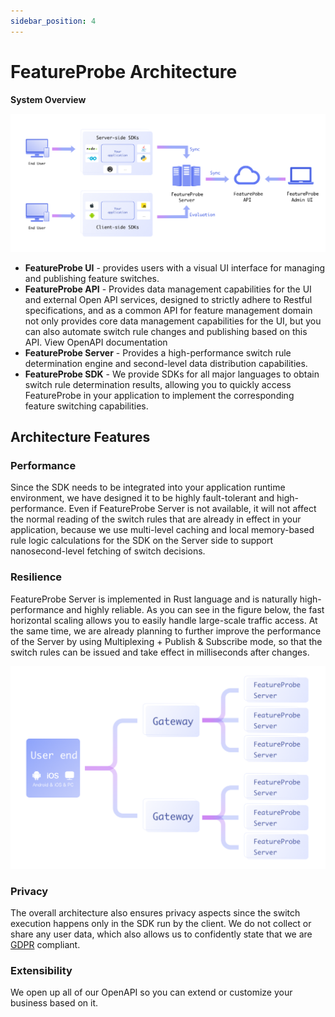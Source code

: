 ```yaml
---
sidebar_position: 4
---
```


# FeatureProbe  Architecture

**System Overview**

![featureprobe architecture](../../pictures/structure.png)

* **FeatureProbe UI** - provides users with a visual UI interface for managing and publishing feature switches.
* **FeatureProbe API** - Provides data management capabilities for the UI and external Open API services, designed to strictly adhere to Restful specifications, and as a common API for feature management domain not only provides core data management capabilities for the UI, but you can also automate switch rule changes and publishing based on this API. View OpenAPI documentation
* **FeatureProbe Server** - Provides a high-performance switch rule determination engine and second-level data distribution capabilities.
* **FeatureProbe SDK** - We provide SDKs for all major languages to obtain switch rule determination results, allowing you to quickly access FeatureProbe in your application to implement the corresponding feature switching capabilities.



## Architecture Features

### Performance

Since the SDK needs to be integrated into your application runtime environment, we have designed it to be highly fault-tolerant and high-performance. Even if FeatureProbe Server is not available, it will not affect the normal reading of the switch rules that are already in effect in your application, because we use multi-level caching and local memory-based rule logic calculations for the SDK on the Server side to support nanosecond-level fetching of switch decisions.



### Resilience

FeatureProbe Server is implemented in Rust language and is naturally high-performance and highly reliable. As you can see in the figure below, the fast horizontal scaling allows you to easily handle large-scale traffic access. At the same time, we are already planning to further improve the performance of the Server by using Multiplexing + Publish & Subscribe mode, so that the switch rules can be issued and take effect in milliseconds after changes.

![featureprobe server](../../pictures/feature-probe-server.png)

### Privacy

The overall architecture also ensures privacy aspects since the switch execution happens only in the SDK run by the client. We do not collect or share any user data, which also allows us to confidently state that we are  [GDPR](https://gdpr-info.eu/) compliant.



### Extensibility

We open up all of our OpenAPI so you can extend or customize your business based on it.
